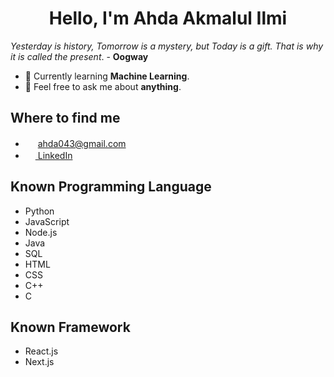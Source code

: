 <!---
RazorHex/RazorHex is a ✨ special ✨ repository because its `README.md` (this file) appears on your GitHub profile.
You can click the Preview link to take a look at your changes.
--->

<h1 align='center'>Hello, I'm Ahda Akmalul Ilmi</h1>

_Yesterday is history, Tomorrow is a mystery, but Today is a gift. That is why it is called the present_. - **Oogway**

- 🌱 Currently learning **Machine Learning**.
- 💬 Feel free to ask me about **anything**.

## Where to find me
- <img src='https://mailmeteor.com/logos/assets/PNG/Gmail_Logo_256px.png' width=16> <ahda043@gmail.com>
- [<img src='https://cdn1.iconfinder.com/data/icons/logotypes/32/circle-linkedin-512.png' width=16> LinkedIn](https://www.linkedin.com/in/ahda-akmalul-ilmi/)

## Known Programming Language
- Python
- JavaScript
- Node.js
- Java
- SQL
- HTML
- CSS
- C++
- C

## Known Framework
- React.js
- Next.js
